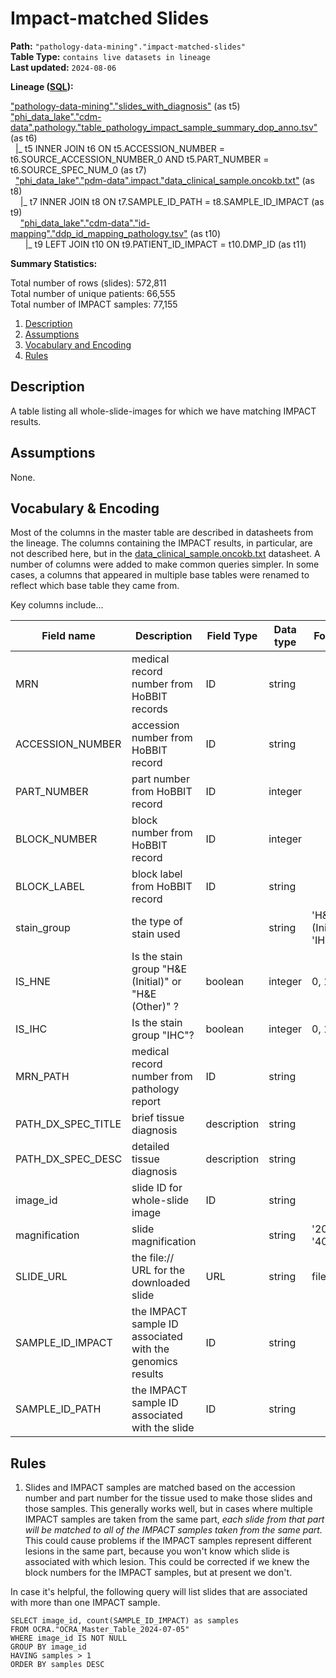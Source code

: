 # Impact-matched Slides

<b>Path:</b> `"pathology-data-mining"."impact-matched-slides"` <br/>
<b>Table Type:</b> `contains live datasets in lineage` <br/>
<b>Last updated:</b> `2024-08-06` <br/>

<b>Lineage ([SQL](https://github.com/msk-mind/datasheets-for-datasets/blob/main/pathology-data-mining/sql/impact-matched-slides.sql)): </b> 

["pathology-data-mining"."slides_with_diagnosis"](https://github.com/msk-mind/datasheets-for-datasets/blob/main/pathology-data-mining/slides_with_diagnosis.md) (as t5) <br/>
["phi_data_lake"."cdm-data".pathology."table_pathology_impact_sample_summary_dop_anno.tsv"](https://github.com/msk-mind/datasheets-for-datasets/blob/main/clinical-data-mining/pathology_reports.md) (as t6) <br/>
&nbsp; |_ t5 INNER JOIN t6 ON t5.ACCESSION_NUMBER = t6.SOURCE_ACCESSION_NUMBER_0 AND t5.PART_NUMBER = t6.SOURCE_SPEC_NUM_0 (as t7) <br/>
&nbsp; ["phi_data_lake"."pdm-data".impact."data_clinical_sample.oncokb.txt"](https://github.com/msk-mind/datasheets-for-datasets/blob/main/clinical-data-mining/pathology_reports.md) (as t8) <br/>
&nbsp;&nbsp;&nbsp; |_ t7 INNER JOIN t8 ON t7.SAMPLE_ID_PATH = t8.SAMPLE_ID_IMPACT (as t9) <br/>
&nbsp;&nbsp;&nbsp; ["phi_data_lake"."cdm-data"."id-mapping"."ddp_id_mapping_pathology.tsv"](https://github.com/msk-mind/datasheets-for-datasets/blob/main/clinical-data-mining/ddp_id_mapping.md) (as t10) <br/>
&nbsp;&nbsp;&nbsp;&nbsp;&nbsp; |_ t9 LEFT JOIN t10 ON t9.PATIENT_ID_IMPACT = t10.DMP_ID (as t11) <br/>


<b>Summary Statistics:</b>

Total number of rows (slides): 572,811 <br/>
Total number of unique patients: 66,555 <br/>
Total number of IMPACT samples: 77,155 <br/>


1. [Description](#description)
2. [Assumptions](#assumptions)
3. [Vocabulary and Encoding](#vocabulary)
3. [Rules](#rules)


## Description <a name="description"></a>

A table listing all whole-slide-images for which we have matching IMPACT results.  

## Assumptions <a name="assumptions"></a>

None. 

## Vocabulary & Encoding <a name="vocabulary"></a>

Most of the columns in the master table are described in datasheets from the lineage.
The columns containing the IMPACT results, in particular, are not described here, but in the
[data_clinical_sample.oncokb.txt](https://github.com/msk-mind/datasheets-for-datasets/blob/main/clinical-data-mining/pathology_reports.md) datasheet.
A number of columns were added to make common queries simpler.
In some cases, a columns that appeared in multiple base tables were renamed to reflect
which base table they came from.

Key columns include...

| **Field name** | **Description** | **Field Type** | **Data type** | **Format** |
|---|---|---|---|---|
| MRN | medical record number from HoBBIT records | ID | string | |
| ACCESSION_NUMBER | accession number from HoBBIT record | ID  | string | |
| PART_NUMBER | part number from HoBBIT record | ID  | integer  | |
| BLOCK_NUMBER | block number from HoBBIT record | ID | integer  | |
| BLOCK_LABEL | block label from HoBBIT record | ID  | string  | |
| stain_group | the type of stain used | | string | 'H&E (Initial)', 'IHC', ... |
| IS_HNE | Is the stain group  "H&E (Initial)" or "H&E (Other)" ? | boolean | integer | 0, 1 |
| IS_IHC | Is the stain group "IHC"? | boolean | integer | 0, 1 |
| MRN_PATH | medical record number from pathology report | ID | string | |
| PATH_DX_SPEC_TITLE | brief tissue diagnosis | description | string | |
| PATH_DX_SPEC_DESC | detailed tissue diagnosis | description | string | |
| image_id | slide ID for whole-slide image | ID | string | |
| magnification | slide magnification | | string | '20x', '40x', ... |
| SLIDE_URL | the file:// URL for the downloaded slide | URL | string | file://<pathname> |
| SAMPLE_ID_IMPACT | the IMPACT sample ID associated with the genomics results | ID | string | |
| SAMPLE_ID_PATH | the IMPACT sample ID associated with the slide | ID | string | |


## Rules <a name="rules"></a>

1. Slides and IMPACT samples are matched based on the accession number and part number for the tissue used to make those slides and those samples.  This generally works well, but in cases where multiple IMPACT samples are taken from the same part, *each slide from that part will be matched to all of the IMPACT samples taken from the same part.*  This could cause problems if the IMPACT samples represent different lesions in the same part, because you won't know which slide is associated with which lesion.  This could be corrected if we knew the block numbers for the IMPACT samples, but at present we don't.

In case it's helpful, the following query will list slides that are associated with more than one IMPACT sample.
```
SELECT image_id, count(SAMPLE_ID_IMPACT) as samples
FROM OCRA."OCRA_Master_Table_2024-07-05"
WHERE image_id IS NOT NULL 
GROUP BY image_id
HAVING samples > 1
ORDER BY samples DESC
```


